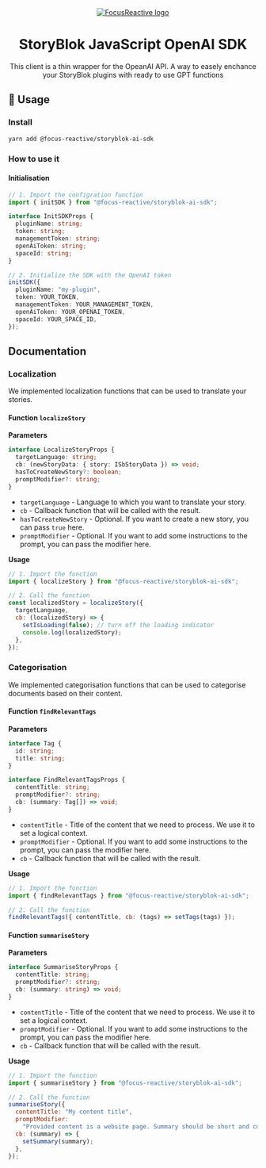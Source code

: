 <div align="center">
	<a  href="https://focusreactive.com/"  align="center">
		<img  src="https://gitnation.imgix.net/stichting-frontend-amsterdam/image/upload/f_auto,c_scale,w_300/v1682673527/dev/focus_reactive__light_back_s7lhwa.png?auto=format"  alt="FocusReactive logo">
	</a>
	<h1 align="center">StoryBlok JavaScript OpenAI SDK</h1>
	<p align="center">This client is a thin wrapper for the OpeanAI API. A way to easely enchance your StoryBlok plugins with ready to use GPT functions</p>
</div>

## 🚀 Usage

### Install

```sh
yarn add @focus-reactive/storyblok-ai-sdk
```

### How to use it

#### Initialisation

```typescript
// 1. Import the configration function
import { initSDK } from "@focus-reactive/storyblok-ai-sdk";

interface InitSDKProps {
  pluginName: string;
  token: string;
  managementToken: string;
  openAiToken: string;
  spaceId: string;
}

// 2. Initialize the SDK with the OpenAI token
initSDK({
  pluginName: "my-plugin",
  token: YOUR_TOKEN,
  managementToken: YOUR_MANAGEMENT_TOKEN,
  openAiToken: YOUR_OPENAI_TOKEN,
  spaceId: YOUR_SPACE_ID,
});
```

## Documentation

### Localization

We implemented localization functions that can be used to translate your stories.

#### Function **`localizeStory`**

**Parameters**

```typescript
interface LocalizeStoryProps {
  targetLanguage: string;
  cb: (newStoryData: { story: ISbStoryData }) => void;
  hasToCreateNewStory?: boolean;
  promptModifier?: string;
}
```

- `targetLanguage` - Language to which you want to translate your story.
- `cb` - Callback function that will be called with the result.
- `hasToCreateNewStory` - Optional. If you want to create a new story, you can pass `true` here.
- `promptModifier` - Optional. If you want to add some instructions to the prompt, you can pass the modifier here.

**Usage**

```javascript
// 1. Import the function
import { localizeStory } from "@focus-reactive/storyblok-ai-sdk";

// 2. Call the function
const localizedStory = localizeStory({
  targetLanguage,
  cb: (localizedStory) => {
    setIsLoading(false); // turn off the loading indicator
    console.log(localizedStory);
  },
});
```

### Categorisation

We implemented categorisation functions that can be used to categorise documents based on their content.

#### Function **`findRelevantTags`**

**Parameters**

```typescript
interface Tag {
  id: string;
  title: string;
}

interface FindRelevantTagsProps {
  contentTitle: string;
  promptModifier?: string;
  cb: (summary: Tag[]) => void;
}
```

- `contentTitle` - Title of the content that we need to process. We use it to set a logical context.
- `promptModifier` - Optional. If you want to add some instructions to the prompt, you can pass the modifier here.
- `cb` - Callback function that will be called with the result.

**Usage**

```javascript
// 1. Import the function
import { findRelevantTags } from "@focus-reactive/storyblok-ai-sdk";

// 2. Call the function
findRelevantTags({ contentTitle, cb: (tags) => setTags(tags) });
```

#### Function **`summariseStory`**

**Parameters**

```typescript
interface SummariseStoryProps {
  contentTitle: string;
  promptModifier?: string;
  cb: (summary: string) => void;
}
```

- `contentTitle` - Title of the content that we need to process. We use it to set a logical context.
- `promptModifier` - Optional. If you want to add some instructions to the prompt, you can pass the modifier here.
- `cb` - Callback function that will be called with the result.

**Usage**

```javascript
// 1. Import the function
import { summariseStory } from "@focus-reactive/storyblok-ai-sdk";

// 2. Call the function
summariseStory({
  contentTitle: "My content title",
  promptModifier:
    "Provided content is a website page. Summary should be short and concise.",
  cb: (summary) => {
    setSummary(summary);
  },
});
```
